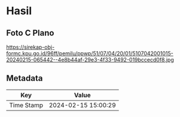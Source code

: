 # Hasil

## Foto C Plano

https://sirekap-obj-formc.kpu.go.id/96ff/pemilu/ppwp/51/07/04/20/01/5107042001015-20240215-065442--4e8b44af-29e3-4f33-9492-019bccecd0f8.jpg


## Metadata

| Key        | Value               |
| ---------- | ------------------- |
| Time Stamp | 2024-02-15 15:00:29 |




